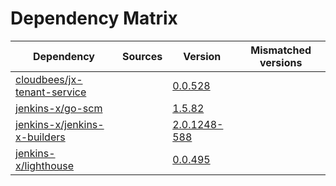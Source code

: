 # Dependency Matrix

Dependency | Sources | Version | Mismatched versions
---------- | ------- | ------- | -------------------
[cloudbees/jx-tenant-service](https://github.com/cloudbees/jx-tenant-service) |  | [0.0.528](https://github.com/cloudbees/jx-tenant-service/releases/tag/v0.0.528) | 
[jenkins-x/go-scm](https://github.com/jenkins-x/go-scm) |  | [1.5.82]() | 
[jenkins-x/jenkins-x-builders](https://github.com/jenkins-x/jenkins-x-builders) |  | [2.0.1248-588]() | 
[jenkins-x/lighthouse](https://github.com/jenkins-x/lighthouse) |  | [0.0.495]() | 
